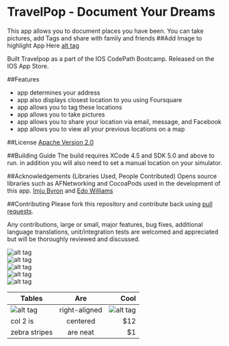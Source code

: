 TravelPop - Document Your Dreams
===

This app allows you to document places you have been. You can take pictures, add Tags and share with family and friends
##Add Image to highlight App Here
[alt tag](https://raw.github.com/imju/Travelog/ReadmeImages/1.png)

Built Travelpop as a part of the IOS CodePath Bootcamp. Released on the IOS App Store.

##Features
- app determines your address
- app also displays closest location to you using Foursquare
- app allows you to tag these locations 
- app allows you to take pictures 
- app allows you to share your location via email, message, and Facebook
- app allows you to view all your previous locations on a map

##License
[Apache Version 2.0](http://www.apache.org/licenses/LICENSE-2.0.html)

##Building Guide
The build requires XCode 4.5 and SDK 5.0 and above to run. in addition you will also need to set a manual location on your simulator.

##Acknowledgements (Libraries Used, People Contributed)
Opens source libraries such as AFNetworking and CocoaPods used in the development of this app.
[Imju Byron](https://github.com/imju) and [Edo Williams](https://github.com/willysharp5)

##Contributing 
Please fork this repository and contribute back using [pull requests](https://github.com/imju/Travelog/pulls).

Any contributions, large or small, major features, bug fixes, additional language translations, unit/integration tests are welcomed and appreciated but will be thoroughly reviewed and discussed.


![alt tag](https://raw.github.com/imju/Travelog/ReadmeImages/1.png) <br/>
![alt tag](https://raw.github.com/imju/Travelog/ReadmeImages/2.png) <br/>
![alt tag](https://raw.github.com/imju/Travelog/ReadmeImages/3.png) <br/>
![alt tag](https://raw.github.com/imju/Travelog/ReadmeImages/4.png) <br/>
![alt tag](https://raw.github.com/imju/Travelog/ReadmeImages/5.png)


| Tables        | Are           | Cool  |
| ------------- |:-------------:| -----:|
| ![alt tag](https://raw.github.com/imju/Travelog/ReadmeImages/1.png)      | right-aligned | ![alt tag](https://raw.github.com/imju/Travelog/ReadmeImages/2.png)  |
| col 2 is      | centered      |   $12 |
| zebra stripes | are neat      |    $1 |